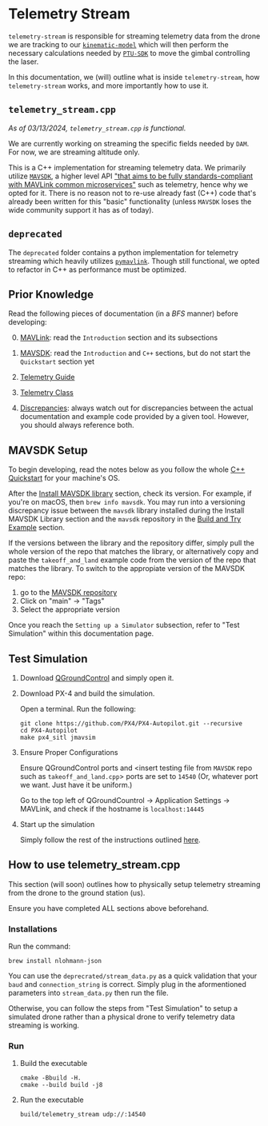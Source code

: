 # Telemetry Stream
`telemetry-stream` is responsible for streaming telemetry data from the drone we are tracking to our [`kinematic-model`](https://team-drift.github.io/delphi/kinematic_model/) which will then perform the necessary calculations needed by [`PTU-SDK`](https://team-drift.github.io/delphi/PTU-SDK/) to move the gimbal controlling the laser. 

In this documentation, we (will) outline what is inside `telemetry-stream`, how `telemetry-stream` works, and more importantly how to use it. 


## `telemetry_stream.cpp`
*As of 03/13/2024, `telemetry_stream.cpp` is functional.* 

We are currently working on streaming the specific fields needed by `DAM`. For now, we are streaming altitude only.

This is a C++ implementation for streaming telemetry data. We primarily utilize [`MAVSDK`](https://mavsdk.mavlink.io/main/en/), a higher level API ["that aims to be fully standards-compliant with MAVLink common microservices"](https://mavlink.io/en/about/implementations.html) such as telemetry, hence why we opted for it. There is no reason not to re-use already fast (C++) code that's already been written for this "basic" functionality (unless `MAVSDK` loses the wide community support it has as of today).


## `deprecated`
The `deprecated` folder contains a python implementation for telemetry streaming which heavily utilizes [`pymavlink`](https://github.com/ArduPilot/pymavlink). Though still functional, we opted to refactor in C++ as performance must be optimized.


## Prior Knowledge
Read the following pieces of documentation (in a *BFS* manner) before developing: 

0. [MAVLink](https://mavlink.io/en/): read the `Introduction` section and its subsections

1. [MAVSDK](https://mavsdk.mavlink.io/main/en/): read the `Introduction` and `C++` sections, but do not start the `Quickstart` section yet

2. [Telemetry Guide](https://mavsdk.mavlink.io/main/en/cpp/guide/telemetry.html)

3. [Telemetry Class](https://mavsdk.mavlink.io/main/en/cpp/api_reference/structmavsdk_1_1_telemetry_1_1_acceleration_frd.html)

3. [Discrepancies](https://github.com/mavlink/MAVSDK/issues/2221): always watch out for discrepancies between the actual documentation and example code provided by a given tool. However, you should always reference both.


## MAVSDK Setup
To begin developing, read the notes below as you follow the whole [C++ Quickstart](https://mavsdk.mavlink.io/main/en/cpp/quickstart.html?q=) for your machine's OS.


After the [Install MAVSDK library](https://mavsdk.mavlink.io/main/en/cpp/quickstart.html#install-mavsdk-library) section, check its version. For example, if you're on macOS, then `brew info mavsdk`. You may run into a versioning discrepancy issue between the `mavsdk` library installed during the Install MAVSDK Library section and the `mavsdk` repository in the [Build and Try Example](https://mavsdk.mavlink.io/main/en/cpp/quickstart.html#build_examples) section. 

If the versions between the library and the repository differ, simply pull the whole version of the repo that matches the library, or alternatively  copy and paste the `takeoff_and_land` example code from the version of the repo that matches the library. To switch to the appropiate version of the MAVSDK repo: 
1. go to the [MAVSDK repository](https://github.com/mavlink/MAVSDK) 
2. Click on "main" -> "Tags"
3. Select the appropriate version


Once you reach the `Setting up a Simulator` subsection, refer to "Test Simulation" within this documentation page.

<!-- If you do the latter, you will find a toggle button dedicated to "Apple M1 Macbook users" instructing them to essentially make an x86 terminal. However, it is not possible to duplicate a terminal for OS versions Ventura and beyond. Fortunately, there is [a great workaround](https://stackoverflow.com/questions/74198234/duplication-of-terminal-in-macos-ventura).  -->


## Test Simulation
1. Download [QGroundControl](http://qgroundcontrol.com/downloads/) and simply open it.

2. Download PX-4 and build the simulation.
    
    Open a terminal. Run the following:
    ```
    git clone https://github.com/PX4/PX4-Autopilot.git --recursive
    cd PX4-Autopilot
    make px4_sitl jmavsim
    ```

3. Ensure Proper Configurations 
    
    Ensure QGroundControl ports and \<insert testing file from `MAVSDK` repo such as `takeoff_and_land.cpp`\> ports are set to `14540` (Or, whatever port we want. Just have it be uniform.)

    Go to the top left of QGroundCountrol -> Application Settings -> MAVLink, and check if the hostname is `localhost:14445`


4. Start up the simulation 
    
    Simply follow the rest of the instructions outlined [here](https://mavsdk.mavlink.io/main/en/cpp/quickstart.html#build_examples).


## How to use telemetry_stream.cpp
This section (will soon) outlines how to physically setup telemetry streaming from the drone to the ground station (us).

Ensure you have completed ALL sections above beforehand.

### Installations 
Run the command: 

`brew install nlohmann-json `

You can use the `deprecrated/stream_data.py` as a quick validation that your `baud` and `connection_string` is correct. Simply plug in the aformentioned parameters into `stream_data.py` then run the file. 

Otherwise, you can follow the steps from "Test Simulation" to setup a simulated drone rather than a physical drone to verify telemetry data streaming is working.

### Run
1. Build the executable
    ```
    cmake -Bbuild -H.
    cmake --build build -j8
    ```
2. Run the executable
    ```
    build/telemetry_stream udp://:14540
    ```
    